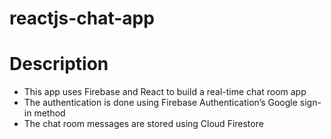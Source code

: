 # reactjs-chat-app

# Description 
- This app uses Firebase and React to build a real-time chat room app
- The authentication is done using Firebase Authentication’s Google sign-in method
- The chat room messages are stored using Cloud Firestore


